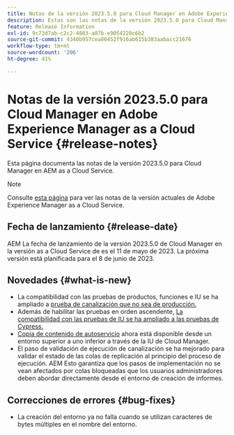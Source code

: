 ```yaml
---
title: Notas de la versión 2023.5.0 para Cloud Manager en Adobe Experience Manager as a Cloud Service
description: Estas son las notas de la versión 2023.5.0 para Cloud Manager en AEM as a Cloud Service.
feature: Release Information
exl-id: 9c73d7ab-c2c2-4803-a07b-e9054220c6b2
source-git-commit: 4340b957cea86452f916ab615b383aabacc21676
workflow-type: tm+mt
source-wordcount: '206'
ht-degree: 41%

---
```



# Notas de la versión 2023.5.0 para Cloud Manager en Adobe Experience Manager as a Cloud Service {#release-notes}

Esta página documenta las notas de la versión 2023.5.0 para Cloud Manager en AEM as a Cloud Service.

>[!NOTE]
>
>Consulte [esta página](/help/release-notes/release-notes-cloud/release-notes-current.md) para ver las notas de la versión actuales de Adobe Experience Manager as a Cloud Service.

## Fecha de lanzamiento {#release-date}

AEM La fecha de lanzamiento de la versión 2023.5.0 de Cloud Manager en la versión as a Cloud Service de es el 11 de mayo de 2023. La próxima versión está planificada para el 8 de junio de 2023.

## Novedades {#what-is-new}

* La compatibilidad con las pruebas de productos, funciones e IU se ha ampliado a [prueba de canalización que no sea de producción.](/help/implementing/cloud-manager/configuring-pipelines/configuring-non-production-pipelines.md)
* Además de habilitar las pruebas en orden ascendente, [La compatibilidad con las pruebas de IU se ha ampliado a las pruebas de Cypress.](/help/implementing/cloud-manager/ui-testing.md)
* [Copia de contenido de autoservicio](/help/implementing/developing/tools/content-copy.md) ahora está disponible desde un entorno superior a uno inferior a través de la IU de Cloud Manager.
* El paso de validación de ejecución de canalización se ha mejorado para validar el estado de las colas de replicación al principio del proceso de ejecución. AEM Esto garantiza que los pasos de implementación no se vean afectados por colas bloqueadas que los usuarios administradores deben abordar directamente desde el entorno de creación de informes.

## Correcciones de errores {#bug-fixes}

* La creación del entorno ya no falla cuando se utilizan caracteres de bytes múltiples en el nombre del entorno.

